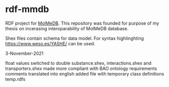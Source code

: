 # rdf-mmdb
RDF project for [MolMeDB](https://molmedb.upol.cz/). This repository was founded for purpose of my thesis on incerasing interoparability of MolMeDB database.

Shex files contain schema for data model. For syntax highlinghting https://www.weso.es/YASHE/ can be used.


3-November-2021

float values switched to double
substance.shex, interactions.shex and transporters.shex made more compliant with BAO ontology requirements
comments translated into english
added file with temporary class definitions temp.rdfs